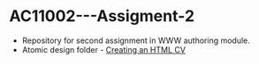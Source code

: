 # AC11002---Assigment-2
* Repository for second assignment in WWW authoring module.
* Atomic design folder - <a href="Atomic design">Creating an HTML CV</a>
